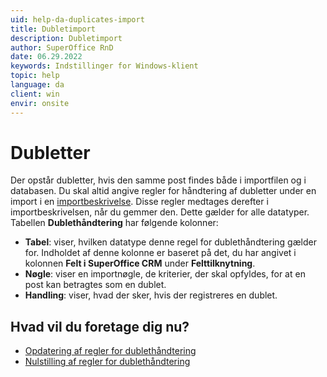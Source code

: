 ```yaml
---
uid: help-da-duplicates-import
title: Dubletimport
description: Dubletimport
author: SuperOffice RnD
date: 06.29.2022
keywords: Indstillinger for Windows-klient
topic: help
language: da
client: win
envir: onsite
---
```


# Dubletter

Der opstår dubletter, hvis den samme post findes både i importfilen og i databasen. Du skal altid angive regler for håndtering af dubletter under en import i en [importbeskrivelse][1]. Disse regler medtages derefter i importbeskrivelsen, når du gemmer den. Dette gælder for alle datatyper. Tabellen **Dublethåndtering** har følgende kolonner:

* **Tabel**: viser, hvilken datatype denne regel for dublethåndtering gælder for. Indholdet af denne kolonne er baseret på det, du har angivet i kolonnen **Felt i SuperOffice CRM** under **Felttilknytning**.
* **Nøgle**: viser en importnøgle, de kriterier, der skal opfyldes, for at en post kan betragtes som en dublet.
* **Handling**: viser, hvad der sker, hvis der registreres en dublet.

## Hvad vil du foretage dig nu?

* [Opdatering af regler for dublethåndtering][2]
* [Nulstilling af regler for dublethåndtering][3]

<!-- Referenced links -->
[1]: import-descriptions.md
[2]: updating-rules-for-duplicate-handling.md
[3]: resetting-rules-for-duplicate-handling.md

<!-- Referenced images -->
